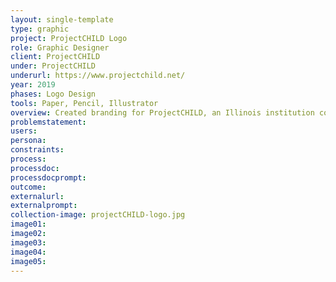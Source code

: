 ```yaml
---
layout: single-template
type: graphic
project: ProjectCHILD Logo
role: Graphic Designer
client: ProjectCHILD
under: ProjectCHILD
underurl: https://www.projectchild.net/
year: 2019
phases: Logo Design
tools: Paper, Pencil, Illustrator
overview: Created branding for ProjectCHILD, an Illinois institution committed to advancing the quality, affordability, and accessibility of child care.
problemstatement:
users:
persona:
constraints:
process:
processdoc:
processdocprompt:
outcome:
externalurl:
externalprompt:
collection-image: projectCHILD-logo.jpg
image01:
image02:
image03:
image04:
image05:
---
```

